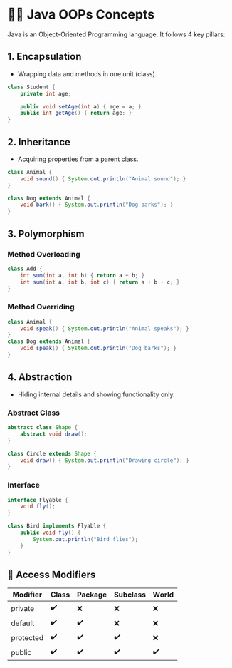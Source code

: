 # 👨‍💻 Java OOPs Concepts

Java is an Object-Oriented Programming language. It follows 4 key pillars:

## 1. Encapsulation
- Wrapping data and methods in one unit (class).
```java
class Student {
    private int age;

    public void setAge(int a) { age = a; }
    public int getAge() { return age; }
}
```

## 2. Inheritance
- Acquiring properties from a parent class.

```java
class Animal {
    void sound() { System.out.println("Animal sound"); }
}

class Dog extends Animal {
    void bark() { System.out.println("Dog barks"); }
}
```

## 3. Polymorphism

### Method Overloading
```java
class Add {
    int sum(int a, int b) { return a + b; }
    int sum(int a, int b, int c) { return a + b + c; }
}
```

### Method Overriding
```java
class Animal {
    void speak() { System.out.println("Animal speaks"); }
}
class Dog extends Animal {
    void speak() { System.out.println("Dog barks"); }
}
```

## 4. Abstraction
- Hiding internal details and showing functionality only.

### Abstract Class
```java
abstract class Shape {
    abstract void draw();
}

class Circle extends Shape {
    void draw() { System.out.println("Drawing circle"); }
}
```

### Interface
```java
interface Flyable {
    void fly();
}

class Bird implements Flyable {
    public void fly() {
        System.out.println("Bird flies");
    }
}
```

## 🔄 Access Modifiers

| Modifier   | Class | Package | Subclass | World |
|------------|-------|---------|----------|--------|
| private    | ✔️    | ❌       | ❌        | ❌      |
| default    | ✔️    | ✔️       | ❌        | ❌      |
| protected  | ✔️    | ✔️       | ✔️        | ❌      |
| public     | ✔️    | ✔️       | ✔️        | ✔️      |
